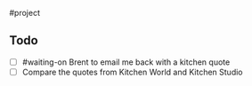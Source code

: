 #project 

## Todo
- [ ] #waiting-on Brent to email me back with a kitchen quote
- [ ] Compare the quotes from Kitchen World and Kitchen Studio